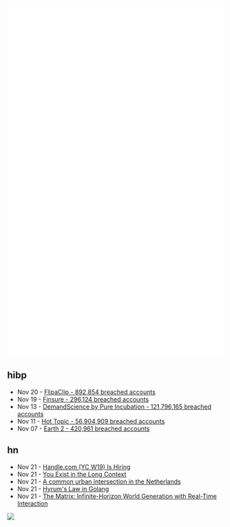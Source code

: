 ![Metrics](https://raw.githubusercontent.com/phixion/phixion/master/metrics.svg)

## hibp

<!--
for https://github.com/phixion/phixion/blob/main/.github/workflows/feeds.yml
-->
<!--START_SECTION:haveibeenpwnd-->
- Nov 20 - [FlipaClip - 892,854 breached accounts](https://haveibeenpwned.com/PwnedWebsites#FlipaClip)
- Nov 19 - [Finsure - 296,124 breached accounts](https://haveibeenpwned.com/PwnedWebsites#Finsure)
- Nov 13 - [DemandScience by Pure Incubation - 121,796,165 breached accounts](https://haveibeenpwned.com/PwnedWebsites#DemandScience)
- Nov 11 - [Hot Topic - 56,904,909 breached accounts](https://haveibeenpwned.com/PwnedWebsites#HotTopic)
- Nov 07 - [Earth 2 - 420,961 breached accounts](https://haveibeenpwned.com/PwnedWebsites#Earth2)
<!--END_SECTION:haveibeenpwnd-->

## hn

<!--
for https://github.com/phixion/phixion/blob/main/.github/workflows/feeds.yml
-->
<!--START_SECTION:hn-->
- Nov 21 - [Handle.com (YC W19) Is Hiring](https://www.ycombinator.com/companies/handle-com/jobs/dRJJ0vK-senior-implementation-consultant)
- Nov 21 - [You Exist in the Long Context](https://thelongcontext.com/)
- Nov 21 - [A common urban intersection in the Netherlands](https://bicycledutch.wordpress.com/2018/02/20/a-common-urban-intersection-in-the-netherlands/)
- Nov 21 - [Hyrum's Law in Golang](https://abenezer.org/blog/hyrum-law-in-golang)
- Nov 21 - [The Matrix: Infinite-Horizon World Generation with Real-Time Interaction](https://thematrix1999.github.io/)
<!--END_SECTION:hn-->

<!--
for https://yhype.me
-->
![](https://hit.yhype.me/github/profile?user_id=13013670)
